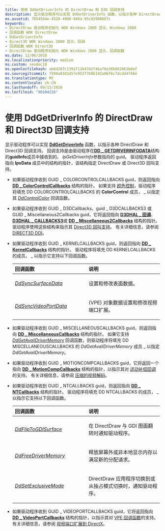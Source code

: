 ```yaml
---
title: 使用 DdGetDriverInfo 的 DirectDraw 和 D3D 回调支持
description: 显示驱动程序可以实现 DdGetDriverInfo 函数，以指示各种 DirectDraw 和 Direct3D 回调支持。
ms.assetid: 7054564e-4520-4900-946a-95c92908667c
keywords:
- DirectDraw 驱动程序初始化 WDK Windows 2000 显示，Windows 2000
- 回调函数 WDK DirectDraw
- DdGetDriverInfo
- Direct3D WDK Windows 2000 显示，回调
- 回调函数 WDK Direct3D
- DirectDraw 驱动程序初始化 WDK Windows 2000 显示，回调函数
ms.date: 12/06/2018
ms.localizationpriority: medium
ms.custom: seodec18
ms.openlocfilehash: ab6d287c1391f11b4742f46af6e36b662063bdef
ms.sourcegitcommit: 7500a03d1d57e95377b0b182a06f6c7dcdd4748e
ms.translationtype: MT
ms.contentlocale: zh-CN
ms.lasthandoff: 09/15/2020
ms.locfileid: "90104226"
---
```

# <a name="directdraw-and-direct3d-callback-support-using-ddgetdriverinfo"></a>使用 DdGetDriverInfo 的 DirectDraw 和 Direct3D 回调支持

显示驱动程序可以实现 [**DdGetDriverInfo**](/windows/desktop/api/ddrawint/nc-ddrawint-pdd_getdriverinfo) 函数，以指示各种 DirectDraw 和 Direct3D 回调支持。 回调支持是由驱动程序在[**DD \_ GETDRIVERINFODATA**](/windows/desktop/api/ddrawint/ns-ddrawint-_dd_getdriverinfodata)结构的**guidInfo**成员中接收到的、 *lpGetDriverInfo*参数指向的 guid。 驱动程序返回指向 **lpvData** 成员中的结构的指针，该结构指定 DirectDraw 或 Direct3D 回叫支持。

- 如果驱动程序收到 GUID \_ COLORCONTROLCALLBACKS guid，则返回指向 [**DD \_ ColorControlCallbacks**](/windows/desktop/api/ddrawint/ns-ddrawint-_dd_colorcontrolcallbacks) 结构的指针。 如果支持 [颜色控制](color-control-initialization.md)，驱动程序将填充 DD COLORCONTROLCALLBACKS 的 **ColorControl** 成员， \_ 以指定其 [*DdControlColor*](/windows/desktop/api/ddrawint/nc-ddrawint-pdd_colorcb_colorcontrol) 回调函数。

- 如果驱动程序收到 GUID \_ D3DCallbacks、guid \_ D3DCALLBACKS3 或 GUID \_ Miscellaneous2Callbacks guid，它将返回指向 [**D3DHAL \_ 回调**](/windows-hardware/drivers/ddi/d3dhal/ns-d3dhal-_d3dhal_callbacks)、 [**D3DHAL \_ CALLBACKS3**](/windows-hardware/drivers/ddi/d3dhal/ns-d3dhal-_d3dhal_callbacks3)或 [**DD \_ Miscellaneous2Callbacks**](/windows/desktop/api/ddrawint/ns-ddrawint-_dd_miscellaneous2callbacks) 结构的指针。 驱动程序使用这些结构来指示其 [Direct3D 回叫支持](driver-functions-to-support-direct3d.md)。 有关详细信息，请参阅 [DIRECT3D DDI](direct3d.md)。

- 如果驱动程序收到 GUID \_ KERNELCALLBACKS guid，则返回指向 [**DD \_ KernelCallbacks**](/windows/desktop/api/ddrawint/ns-ddrawint-dd_kernelcallbacks) 结构的指针。 驱动程序将填充 DD KERNELCALLBACKS 的成员， \_ 以指示它支持以下回调函数。

  <table>
  <colgroup>
  <col width="50%" />
  <col width="50%" />
  </colgroup>
  <thead>
  <tr class="header">
  <th align="left">回调函数</th>
  <th align="left">说明</th>
  </tr>
  </thead>
  <tbody>
  <tr class="odd">
  <td align="left"><p><a href="/windows/desktop/api/ddrawint/nc-ddrawint-pdd_kernelcb_syncsurface" data-raw-source="[&lt;em&gt;DdSyncSurfaceData&lt;/em&gt;](/windows/desktop/api/ddrawint/nc-ddrawint-pdd_kernelcb_syncsurface)"><em>DdSyncSurfaceData</em></a></p></td>
  <td align="left"><p>设置和修改表面数据。</p></td>
  </tr>
  <tr class="even">
  <td align="left"><p><a href="/windows/desktop/api/ddrawint/nc-ddrawint-pdd_kernelcb_syncvideoport" data-raw-source="[&lt;em&gt;DdSyncVideoPortData&lt;/em&gt;](/windows/desktop/api/ddrawint/nc-ddrawint-pdd_kernelcb_syncvideoport)"><em>DdSyncVideoPortData</em></a></p></td>
  <td align="left"><p> (VPE) 对象数据设置和修改视频端口扩展。</p></td>
  </tr>
  </tbody>
  </table>

- 如果驱动程序收到 GUID \_ MISCELLANEOUSCALLBACKS guid，则返回指向 [**DD \_ MiscellaneousCallbacks**](/windows/desktop/api/ddrawint/ns-ddrawint-_dd_miscellaneouscallbacks) 结构的指针。 如果它支持 [*DdGetAvailDriverMemory*](/windows/desktop/api/ddrawint/nc-ddrawint-pdd_getavaildrivermemory) 回调函数，则驱动程序将填充 DD MISCELLANEOUSCALLBACKS 的 *DdGetAvailDriverMemory* 成员 \_ 以指定 *DdGetAvailDriverMemory*。

- 如果驱动程序收到 GUID \_ MOTIONCOMPCALLBACKS guid，它将返回一个指向 [**DD \_ MotionCompCallbacks**](/windows/desktop/api/ddrawint/ns-ddrawint-dd_motioncompcallbacks) 结构的指针，以指示其对 [运动补偿回调](motion-compensation-callbacks.md)的支持。 有关详细信息，请参阅 [压缩的视频解码](compressed-video-decoding.md)。

- 如果驱动程序收到 GUID \_ NTCALLBACKS guid，则返回指向 [**DD \_ NTCallbacks**](/windows/desktop/api/ddrawint/ns-ddrawint-_dd_ntcallbacks) 结构的指针。 驱动程序将填充 DD NTCALLBACKS 的成员， \_ 以指示它支持以下回调函数。

  <table>
  <colgroup>
  <col width="50%" />
  <col width="50%" />
  </colgroup>
  <thead>
  <tr class="header">
  <th align="left">回调函数</th>
  <th align="left">说明</th>
  </tr>
  </thead>
  <tbody>
  <tr class="odd">
  <td align="left"><p><a href="/windows/desktop/api/ddrawint/nc-ddrawint-pdd_fliptogdisurface" data-raw-source="[&lt;em&gt;DdFlipToGDISurface&lt;/em&gt;](/windows/desktop/api/ddrawint/nc-ddrawint-pdd_fliptogdisurface)"><em>DdFlipToGDISurface</em></a></p></td>
  <td align="left"><p>在 DirectDraw 与 GDI 图面翻转时通知驱动程序。</p></td>
  </tr>
  <tr class="even">
  <td align="left"><p><a href="/windows/desktop/api/ddrawint/nc-ddrawint-pdd_freedrivermemory" data-raw-source="[&lt;em&gt;DdFreeDriverMemory&lt;/em&gt;](/windows/desktop/api/ddrawint/nc-ddrawint-pdd_freedrivermemory)"><em>DdFreeDriverMemory</em></a></p></td>
  <td align="left"><p>释放屏幕外或非本地显示内存以满足新的分配请求。</p></td>
  </tr>
  <tr class="odd">
  <td align="left"><p><a href="/windows/desktop/api/ddrawint/nc-ddrawint-pdd_setexclusivemode" data-raw-source="[&lt;em&gt;DdSetExclusiveMode&lt;/em&gt;](/windows/desktop/api/ddrawint/nc-ddrawint-pdd_setexclusivemode)"><em>DdSetExclusiveMode</em></a></p></td>
  <td align="left"><p>DirectDraw 应用程序切换到或从独占模式切换时，通知驱动程序。</p></td>
  </tr>
  </tbody>
  </table>

     

<!-- -->

-   如果驱动程序收到 GUID \_ VIDEOPORTCALLBACKS guid，它将返回指向 [**DD \_ VideoPortCallbacks**](/windows/desktop/api/ddrawint/ns-ddrawint-dd_videoportcallbacks) 结构的指针，以指示其对 [VPE 回调函数](vpe-callback-functions.md)的支持。 有关详细信息，请参阅 [视频端口扩展到 DirectX](video-port-extensions-to-directx.md)。

